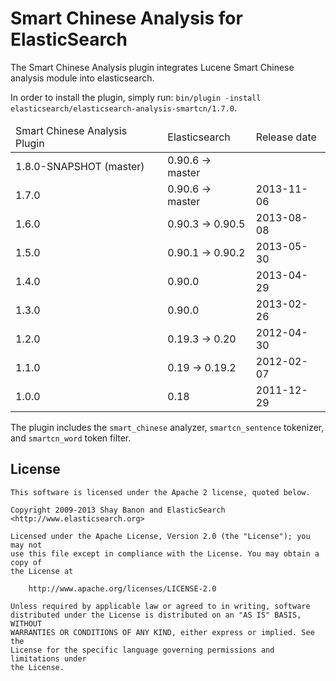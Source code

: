 Smart Chinese Analysis for ElasticSearch
==================================

The Smart Chinese Analysis plugin integrates Lucene Smart Chinese analysis module into elasticsearch.

In order to install the plugin, simply run: `bin/plugin -install elasticsearch/elasticsearch-analysis-smartcn/1.7.0`.

<table>
	<thead>
		<tr>
			<td>Smart Chinese Analysis Plugin</td>
			<td>Elasticsearch</td>
			<td>Release date</td>
		</tr>
	</thead>
	<tbody>
		<tr>
			<td>1.8.0-SNAPSHOT (master)</td>
			<td>0.90.6 -> master</td>
			<td></td>
		</tr>
		<tr>
			<td>1.7.0</td>
			<td>0.90.6 -> master</td>
			<td>2013-11-06</td>
		</tr>
		<tr>
			<td>1.6.0</td>
			<td>0.90.3 -> 0.90.5</td>
			<td>2013-08-08</td>
		</tr>
		<tr>
			<td>1.5.0</td>
			<td>0.90.1 -> 0.90.2</td>
			<td>2013-05-30</td>
		</tr>
		<tr>
			<td>1.4.0</td>
			<td>0.90.0</td>
			<td>2013-04-29</td>
		</tr>
		<tr>
			<td>1.3.0</td>
			<td>0.90.0</td>
			<td>2013-02-26</td>
		</tr>
		<tr>
			<td>1.2.0</td>
			<td>0.19.3 -> 0.20</td>
			<td>2012-04-30</td>
		</tr>
		<tr>
			<td>1.1.0</td>
			<td>0.19 -> 0.19.2</td>
			<td>2012-02-07</td>
		</tr>
		<tr>
			<td>1.0.0</td>
			<td>0.18</td>
			<td>2011-12-29</td>
		</tr>
	</tbody>
</table>

The plugin includes the `smart_chinese` analyzer, `smartcn_sentence` tokenizer, and `smartcn_word` token filter.

License
-------

    This software is licensed under the Apache 2 license, quoted below.

    Copyright 2009-2013 Shay Banon and ElasticSearch <http://www.elasticsearch.org>

    Licensed under the Apache License, Version 2.0 (the "License"); you may not
    use this file except in compliance with the License. You may obtain a copy of
    the License at

        http://www.apache.org/licenses/LICENSE-2.0

    Unless required by applicable law or agreed to in writing, software
    distributed under the License is distributed on an "AS IS" BASIS, WITHOUT
    WARRANTIES OR CONDITIONS OF ANY KIND, either express or implied. See the
    License for the specific language governing permissions and limitations under
    the License.

